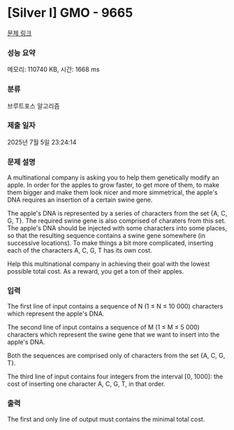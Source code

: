 # [Silver I] GMO - 9665 

[문제 링크](https://www.acmicpc.net/problem/9665) 

### 성능 요약

메모리: 110740 KB, 시간: 1668 ms

### 분류

브루트포스 알고리즘

### 제출 일자

2025년 7월 5일 23:24:14

### 문제 설명

<p>A multinational company is asking you to help them genetically modify an apple. In order for the apples to grow faster, to get more of them, to make them bigger and make them look nicer and more simmetrical, the apple's DNA requires an insertion of a certain swine gene. </p>

<p>The apple's DNA is represented by a series of characters from the set {A, C, G, T}. The required swine gene is also comprised of charaters from this set. The apple's DNA should be injected with some characters into some places, so that the resulting sequence contains a swine gene somewhere (in successive locations). To make things a bit more complicated, inserting each of the characters A, C, G, T has its own cost.</p>

<p>Help this multinational company in achieving their goal with the lowest possible total cost. As a reward, you get a ton of their apples. </p>

### 입력 

 <p>The first line of input contains a sequence of N (1 ≤ N ≤ 10 000) characters which represent the apple's DNA. </p>

<p>The second line of input contains a sequence of M (1 ≤ M ≤ 5 000) characters which represent the swine gene that we want to insert into the apple's DNA. </p>

<p>Both the sequences are comprised only of characters from the set {A, C, G, T}. </p>

<p>The third line of input contains four integers from the interval [0, 1000]: the cost of inserting one character A, C, G, T, in that order. </p>

### 출력 

 <p>The first and only line of output must contains the minimal total cost. </p>

